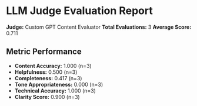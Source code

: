 
# LLM Judge Evaluation Report

**Judge:** Custom GPT Content Evaluator
**Total Evaluations:** 3
**Average Score:** 0.711

## Metric Performance

- **Content Accuracy:** 1.000 (n=3)
- **Helpfulness:** 0.500 (n=3)
- **Completeness:** 0.417 (n=3)
- **Tone Appropriateness:** 0.000 (n=3)
- **Technical Accuracy:** 1.000 (n=3)
- **Clarity Score:** 0.900 (n=3)
